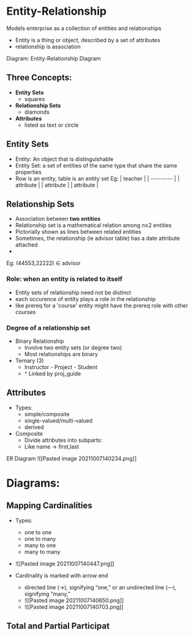 # Entity-Relationship

Models enterprise as a collection of entities and relationships
* Entity is a thing or object, described by a set of attributes
* relationship is association

Diagram: Entity-Relationship Diagram


## Three Concepts:
* **Entity Sets**
	* squares
* **Relationship Sets**
	* diamonds
* **Attributes**
	* listed as text or circle

## Entity Sets
* Entity: An object that is distinguishable
* Entity Set: a set of entities of the same type that share the same properties
* Row is an entity, table is an entity set
Eg:
| teacher   |
| --------- |
| attribute |
| attribute |
| attribute | 	

## Relationship Sets
* Association between **two entities**
* Relationship set is a mathematical relation among n$\geq$2 entities
* Pictorially shown as lines between related entities
* Sometimes, the relationship (ie advisor table) has a date attribute attached
* 
Eg:
(44553,22222) $\in$ advisor

### Role: when an entity is related to itself
* Entity sets of relationship need not be distinct
* each occurence of entity plays a role in the relationship
* like prereq for a 'course' entity might have the prereq role with other courses

### Degree of a relationship set
* Binary Relationship
	* Involve two entity sets (or degree two)
	* Most relationships are binary
* Ternary (3)
	* Instructor - Project - Student 
	* ^ Linked by proj_guide

## Attributes
* Types:
	* simple/composite
	* single-valued/multi-valued
	* derived 
* Composite
	* Divide attributes into subparts:
	* Like name -> first,last


ER Diagram
![[Pasted image 20211007140234.png]]

# Diagrams:
## Mapping Cardinalities
* Types:
	* one to one 
	* one to many
	* many to one
	* many to many
* ![[Pasted image 20211007140447.png]]

* Cardinality is marked with arrow end
	* directed line (→), signifying “one,” or an undirected line (—), signifying “many,”
	* ![[Pasted image 20211007140650.png]]
	* ![[Pasted image 20211007140703.png]]

###
## Total and Partial Participat




